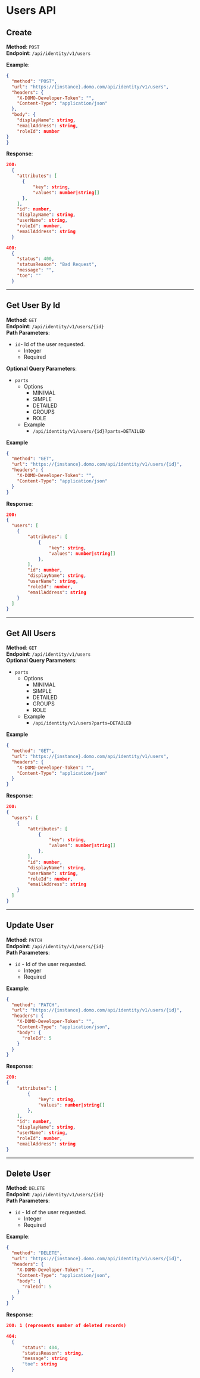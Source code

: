 # Users API

## Create

**Method**: `POST`  
**Endpoint**: `/api/identity/v1/users`

**Example**:

```json http
{
  "method": "POST",
  "url": "https://{instance}.domo.com/api/identity/v1/users",
  "headers": {
    "X-DOMO-Developer-Token": "",
    "Content-Type": "application/json"
  },
  "body": {
    "displayName": string,
    "emailAddress": string,
    "roleId": number
}
}
```

**Response**:

```json
200:
  {
    "attributes": [
      {
          "key": string,
          "values": number|string[]
      },
    ],
    "id": number,
    "displayName": string,
    "userName": string,
    "roleId": number,
    "emailAddress": string
  }

400:
  {
    "status": 400,
    "statusReason": "Bad Request",
    "message": "",
    "toe": ""
  }
```

---

## Get User By Id

**Method**: `GET`  
**Endpoint**: `/api/identity/v1/users/{id}`  
**Path Parameters**:

- `id`- Id of the user requested.
  - Integer
  - Required

**Optional Query Parameters**:

- `parts`
  - Options
    - MINIMAL
    - SIMPLE
    - DETAILED
    - GROUPS
    - ROLE
  - Example
    - `/api/identity/v1/users/{id}?parts=DETAILED`

**Example**

```json http
{
  "method": "GET",
  "url": "https://{instance}.domo.com/api/identity/v1/users/{id}",
  "headers": {
    "X-DOMO-Developer-Token": "",
    "Content-Type": "application/json"
  }
}
```

**Response**:

```json
200:
{
  "users": [
    {
        "attributes": [
            {
                "key": string,
                "values": number|string[]
            },
        ],
        "id": number,
        "displayName": string,
        "userName": string,
        "roleId": number,
        "emailAddress": string
    }
  ]
}
```

---

## Get All Users

**Method**: `GET`  
**Endpoint**: `/api/identity/v1/users`  
**Optional Query Parameters**:

- `parts`
  - Options
    - MINIMAL
    - SIMPLE
    - DETAILED
    - GROUPS
    - ROLE
  - Example
    - `/api/identity/v1/users?parts=DETAILED`

**Example**

```json http
{
  "method": "GET",
  "url": "https://{instance}.domo.com/api/identity/v1/users",
  "headers": {
    "X-DOMO-Developer-Token": "",
    "Content-Type": "application/json"
  }
}
```

**Response**:

```json
200:
{
  "users": [
    {
        "attributes": [
            {
                "key": string,
                "values": number|string[]
            },
        ],
        "id": number,
        "displayName": string,
        "userName": string,
        "roleId": number,
        "emailAddress": string
    }
  ]
}
```

---

## Update User

**Method**: `PATCH`  
**Endpoint**: `/api/identity/v1/users/{id}`  
**Path Parameters**:

- `id` - Id of the user requested.
  - Integer
  - Required

**Example**:

```json http
{
  "method": "PATCH",
  "url": "https://{instance}.domo.com/api/identity/v1/users/{id}",
  "headers": {
    "X-DOMO-Developer-Token": "",
    "Content-Type": "application/json",
    "body": {
      "roleId": 5
    }
  }
}
```

**Response**:

```json
200:
{
    "attributes": [
        {
            "key": string,
            "values": number|string[]
        },
    ],
    "id": number,
    "displayName": string,
    "userName": string,
    "roleId": number,
    "emailAddress": string
}
```

---

## Delete User

**Method**: `DELETE`  
**Endpoint**: `/api/identity/v1/users/{id}`  
**Path Parameters**:

- `id` - Id of the user requested.
  - Integer
  - Required

**Example**:

```json http
{
  "method": "DELETE",
  "url": "https://{instance}.domo.com/api/identity/v1/users/{id}",
  "headers": {
    "X-DOMO-Developer-Token": "",
    "Content-Type": "application/json",
    "body": {
      "roleId": 5
    }
  }
}
```

**Response**:

```json
200: 1 (represents number of deleted records)

404:
  {
      "status": 404,
      "statusReason": string,
      "message": string
      "toe": string
  }
```
